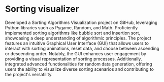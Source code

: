 # Sorting visualizer
Developed a Sorting Algorithms Visualization project on GitHub, leveraging Python libraries such as Pygame, Random, and Math.
Proficiently implemented sorting algorithms like bubble sort and insertion sort, showcasing a deep understanding of algorithmic principles.
The project features an intuitive Graphical User Interface (GUI) that allows users to interact with sorting animations, reset data, and choose between ascending or descending order. 
Notably, the GUI enhances user engagement by providing a visual representation of sorting processes.
Additionally, integrated advanced functionalities for random data generation, offering users the ability to visualize diverse sorting scenarios and contributing to the project's versatility. 
